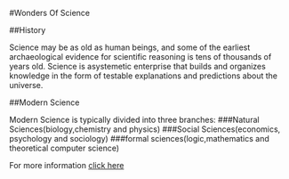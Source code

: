 #Wonders Of Science

##History

Science may be as old as human beings, and some of the earliest archaeological evidence for scientific reasoning is tens of thousands of years old. Science is asystemetic enterprise that builds and organizes knowledge in the form of testable explanations and predictions about the universe.

##Modern Science

Modern Science is typically divided into three branches:
###Natural Sciences(biology,chemistry and physics)
###Social Sciences(economics, psychology and sociology)
###formal sciences(logic,mathematics and theoretical computer science)

For more information [click here](en.m.wikipedia.org)
